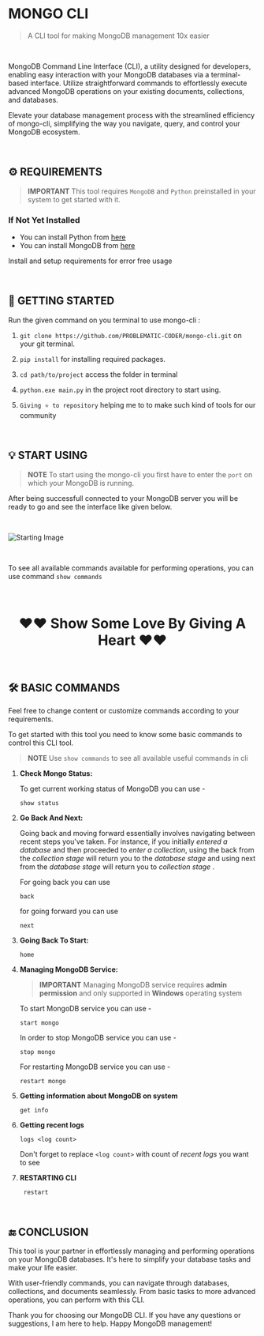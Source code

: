 # MONGO CLI


> A CLI tool for making MongoDB management 10x easier
<br />

MongoDB Command Line Interface (CLI), a utility designed for developers, enabling easy interaction with your MongoDB databases via a terminal-based interface. Utilize straightforward commands to effortlessly execute advanced MongoDB operations on your existing documents, collections, and databases.

Elevate your database management process with the streamlined efficiency of mongo-cli, simplifying the way you navigate, query, and control your MongoDB ecosystem.

<br/>

## ⚙️ REQUIREMENTS

>  **IMPORTANT** 
> This tool requires `MongoDB` and `Python` preinstalled in your system to get started with it.

### If Not Yet Installed 

   - You can install Python from [here](https://www.python.org/downloads/)
   - You can install MongoDB from [here](https://www.mongodb.com/docs/manual/installation/)

Install and setup requirements for error free usage

<br/>

## 🚀 GETTING STARTED

Run the given command on you terminal to use mongo-cli :

1) `git clone https://github.com/PROBLEMATIC-CODER/mongo-cli.git` on your git terminal.

2) `pip install` for installing required packages. 

3) `cd path/to/project` access the folder in terminal

4) `python.exe main.py` in the project root directory to start using.
 
5)  `Giving ⭐️ to repository` helping me to to make such kind of tools for our community

</br>

## 💡 START USING

> **NOTE**
> To start using the mongo-cli you first have to enter the `port` on which your MongoDB is running. 

After being successfull connected to your MongoDB server you will be ready to go and see the interface like given below.

</br>

![Starting Image](https://github.com/PROBLEMATIC-CODER/images/blob/master/Mongo%20CLI/mongo_cli.png?raw=true)

</br>

To see all available commands available for performing operations, you can use command `show commands`

</br>

<div align="center">

# **❤️❤️ Show Some Love By Giving A Heart ❤️❤️** 

</div>

<br/>

##  🛠️ BASIC COMMANDS

   Feel free to change content or customize commands according to your requirements.

   To get started with this tool you need to know some basic commands to control this CLI tool.

   > **NOTE** 
   > Use `show commands` to see all available useful commands in cli
   

1) **Check Mongo Status:**

    To get current working status of MongoDB you can use -

    ```console
    show status
    ```
2) **Go Back And Next:**

    Going back and moving forward essentially involves navigating between recent steps you've taken. For instance, if you initially *entered a database* and then 
    proceeded to *enter a collection*, using the back from the *collection stage* will return you to the *database stage* and using next from the *database stage* 
    will return you to *collection stage* .

    For going back you can use
    ```console
    back
    ```

    for going forward you can use
    ```console
    next
    ```
    
4) **Going Back To Start:**

   ```console
   home
   ```

5) **Managing MongoDB Service:**

   > **IMPORTANT**
   >  Managing MongoDB service requires **admin permission** and only supported in **Windows** operating system

   To start MongoDB service you can use -
   
    ```console
    start mongo
    ```

   In order to stop MongoDB service you can use -
   
    ```console   
    stop mongo
    ```

   For restarting MongoDB service you can use -
   
    ```console
    restart mongo
    ```
   
6) **Getting information about MongoDB on system**
   
   ```console
   get info
   ```
8) **Getting recent logs**

   ```console
   logs <log count>
   ```
   Don't forget to replace `<log count>` with count of *recent logs* you want to see

9) **RESTARTING CLI**
   ```console
    restart
   ```
<br/>


## 🔚 CONCLUSION

This tool is your partner in effortlessly managing and performing operations on your MongoDB databases. It's here to simplify your database tasks and make your life easier.

With user-friendly commands, you can navigate through databases, collections, and documents seamlessly. From basic tasks to more advanced operations, you can perform with this CLI.

Thank you for choosing our MongoDB CLI. If you have any questions or suggestions, I am here to help. Happy MongoDB management!
